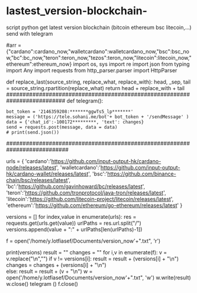 # lastest_version-blockchain-
script python get latest version blockchain (bitcoin ethereum bsc litecoin,...) send with telegram 

#arr ={"cardano":cardano_now,"walletcardano":walletcardano_now,"bsc":bsc_now,"bc":bc_now,"teron":teron_now,"tezos":teron_now,"litecoin":litecoin_now,"ethereum":ethereum_now}
import os, sys
import re
import json
from typing import Any
import requests
from http_parser.parser import HttpParser

def replace_last(source_string, replace_what, replace_with):
    head, _sep, tail = source_string.rpartition(replace_what)
    return head + replace_with + tail
##########################################################################
def telegram():

    bot_token = '2146359208:*******ggwTs5_lp*******'
    message = ('https://tele.sohani.me/bot'+ bot_token + '/sendMessage' )
    data = {'chat_id':-100172*********, 'text': changes}
    send = requests.post(message, data = data)
    # print(send.json())
    
###########################################################################


urls = {
    'cardano':'https://github.com/input-output-hk/cardano-node/releases/latest',
    'walletcardano':'https://github.com/input-output-hk/cardano-wallet/releases/latest',
    'bsc':'https://github.com/binance-chain/bsc/releases/latest',
    'bc':'https://github.com/gavinhoward/bc/releases/latest',
    'teron':'https://github.com/tronprotocol/java-tron/releases/latest',
    'litecoin':'https://github.com/litecoin-project/litecoin/releases/latest',
    'ethereum':'https://github.com/ethereum/go-ethereum/releases/latest'
}

versions = []
for index,value in enumerate(urls):
    res = requests.get(urls.get(value))
    urlPaths = res.url.split("/")
    versions.append(value + ":" + urlPaths[len(urlPaths)-1])
   
f = open('/home/y.lotfiasef/Documents/version_now'+".txt", 'r')

print(versions)
result = ""
changes = ""
for i,v in enumerate(f):
    v = v.replace("\n","")
    if v != versions[i]:
        result = result + (versions[i] + "\n")        
        changes = changes + (versions[i] + "\n")     
    else:
        result = result + (v + "\n")
w = open('/home/y.lotfiasef/Documents/version_now'+".txt", 'w')
w.write(result)
w.close()
telegram ()
f.close()


